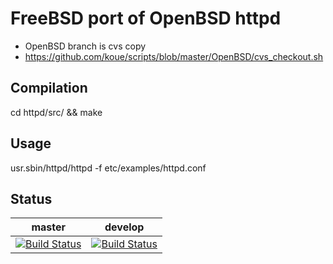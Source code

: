 # FreeBSD port of OpenBSD httpd

- OpenBSD branch is cvs copy
- https://github.com/koue/scripts/blob/master/OpenBSD/cvs_checkout.sh

## Compilation

cd httpd/src/ && make

## Usage

usr.sbin/httpd/httpd -f etc/examples/httpd.conf

## Status

master | develop
-------|--------
[![Build Status](https://cipier.net/status/koue/httpd/master)](https://cipier.net/status/koue/httpd/master) | [![Build Status](https://cipier.net/status/koue/httpd/develop)](https://cipier.net/status/koue/httpd/develop)
